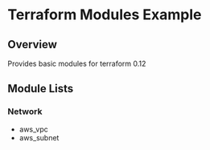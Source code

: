 # Terraform Modules Example

## Overview
Provides basic modules for terraform 0.12

## Module Lists

### Network
- aws_vpc
- aws_subnet